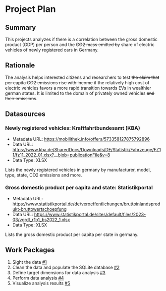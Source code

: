 # Project Plan

## Summary

<!-- Describe your data science project in max. 5 sentences. -->
This projects analyzes if there is a correlation between the gross domestic product (GDP) per person and the ~~CO2 mass emitted by~~ share of electric vehicles of newly registered cars in Germany.

## Rationale

<!-- Outline the impact of the analysis, e.g. which pains it solves. -->
The analysis helps interested citizens and researchers to test ~~the claim that per capita CO2 emissions rise with income~~ if the relatively high cost of electric vehicles favors a more rapid transition towards EVs in wealthier german states. It is limited to the domain of privately owned vehicles ~~and their emissions~~.

## Datasources

<!-- Describe each datasources you plan to use in a section. Use the prefic "DatasourceX" where X is the id of the datasource. -->

### Newly registered vehicles: Kraftfahrtbundesamt (KBA)
* Metadata URL: https://mobilithek.info/offers/573358127875792896
* Data URL: https://www.kba.de/SharedDocs/Downloads/DE/Statistik/Fahrzeuge/FZ11/fz11_2022_01.xlsx?__blob=publicationFile&v=8
* Data Type: XLSX

Lists the newly registered vehicles in germany by manufacturer, model, type, state, CO2 emissions and more.

### Gross domestic product per capita and state: Statistikportal
* Metadata URL: https://www.statistikportal.de/de/veroeffentlichungen/bruttoinlandsprodukt-bruttowertschoepfung
* Data URL: https://www.statistikportal.de/sites/default/files/2023-03/vgrdl_r1b1_bs2022_1.xlsx
* Data Type: XLSX

Lists the gross domestic product per capita per state in germany.

## Work Packages

<!-- List of work packages ordered sequentially, each pointing to an issue with more details. -->

1. Sight the data [#1][i1]
2. Clean the data and populate the SQLite database [#2][i2]
3. Define target dimensions for data analysis [#3][i3]
4. Perform data analysis [#4][i4]
5. Visualize analysis results [#5][i5]

[i1]: https://github.com/luccalb/2023-amse-template/issues/1
[i2]: https://github.com/luccalb/2023-amse-template/issues/2
[i3]: https://github.com/luccalb/2023-amse-template/issues/3
[i4]: https://github.com/luccalb/2023-amse-template/issues/4
[i5]: https://github.com/luccalb/2023-amse-template/issues/5

